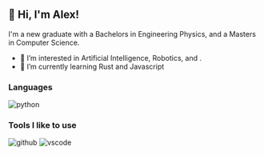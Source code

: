 ## 👋 Hi, I'm Alex!
I'm a new graduate with a Bachelors in Engineering Physics, and a Masters in Computer Science.

- 👀 I’m interested in Artificial Intelligence, Robotics, and .
- 🌱 I’m currently learning Rust and Javascript

### Languages 
![python](https://img.shields.io/badge/Python-3776AB?style=for-the-badge&logo=Python&logoColor=white)
<!---
- C#
- C++
- MATLAB
- LabVIEW
- befunge98
- LaTeX
- HTML
- CSS
--->

### Tools I like to use
![github](https://img.shields.io/badge/GitHub-000000?style=for-the-badge&logo=GitHub&logoColor=white)
![vscode](https://img.shields.io/badge/VSCode-007ACC?style=for-the-badge&logo=visualstudiocode&logoColor=white)
<!---
- VSCode
- Git
- Overleaf
- ROS
- Linux
- Windows
- Firefox
--->

<!---
### Socials
- LinkedIn
- Gmail
--->

<!---
befunger/befunger is a ✨ special ✨ repository because its `README.md` (this file) appears on your GitHub profile.
You can click the Preview link to take a look at your changes.
--->
